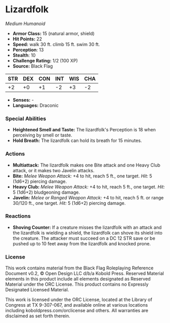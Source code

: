 # Lizardfolk

*Medium* *Humanoid*

- **Armor Class:** 15 (natural armor, shield)
- **Hit Points:** 22 
- **Speed:** walk 30 ft. climb 15 ft. swim 30 ft.
- **Perception**: 13
- **Stealth**: 10
- **Challenge Rating:** 1/2 (100 XP)
- **Source:** Black Flag

| STR | DEX | CON | INT | WIS | CHA |
| --- | --- | --- | --- | --- | --- |
| +2 | +0 | +1 | -2 | +3 | -2 |

- **Senses:** -
- **Languages:** Draconic

### Special Abilities

- **Heightened Smell and Taste:** The lizardfolk's Perception is 18 when perceiving by smell or taste.
- **Hold Breath:** The lizardfolk can hold its breath for 15 minutes.

### Actions

- **Multiattack:** The lizardfolk makes one Bite attack and one Heavy Club attack, or it makes two Javelin attacks.
- **Bite:** _Melee Weapon Attack:_ +4 to hit, reach 5 ft., one target. _Hit:_ 5 (1d6+2) piercing damage.
- **Heavy Club:** _Melee Weapon Attack:_ +4 to hit, reach 5 ft., one target. _Hit:_ 5 (1d6+2) bludgeoning damage.
- **Javelin:** _Melee or Ranged Weapon Attack:_ +4 to hit, reach 5 ft. or range 30/120 ft., one target. _Hit:_ 5 (1d6+2) piercing damage.

### Reactions

- **Shoving Counter:** If a creature misses the lizardfolk with an attack and the lizardfolk is wielding a shield, the lizardfolk can shove its shield into the creature. The attacker must succeed on a DC 12 STR save or be pushed up to 10 feet away from the lizardfolk and knocked prone.


### License

This work contains material from the Black Flag Roleplaying Reference Document v0.2, © Open Design LLC d/b/a Kobold Press. Reserved Material elements in this product include all elements designated as Reserved Material under the ORC License. This product contains no Expressly Designated Licensed Material.

This work is licensed under the ORC License, located at the Library of Congress at TX 9-307-067, and available online at various locations including koboldpress.com/orclicense and others. All warranties are disclaimed as set forth therein.
